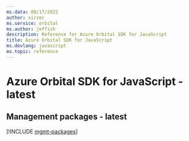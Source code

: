 ```yaml
---
ms.data: 08/17/2022
author: xirzec
ms.service: orbital
ms.author: jeffish
description: Reference for Azure Orbital SDK for JavaScript
title: Azure Orbital SDK for JavaScript
ms.devlang: javascript
ms.topic: reference
---
```

# Azure Orbital SDK for JavaScript - latest

## Management packages - latest
[!INCLUDE [mgmt-packages](orbital-mgmt-index.md)]